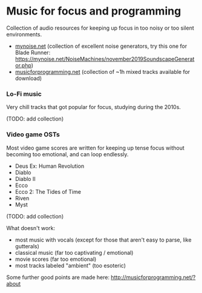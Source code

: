 # Music for focus and programming

Collection of audio resources for keeping up focus in too noisy or too silent environments. 

* [mynoise.net](http://www.mynoise.net) (collection of excellent noise generators, try this one for Blade Runner: https://mynoise.net/NoiseMachines/november2019SoundscapeGenerator.php)
* [musicforprogramming.net](http://musicforprogramming.net) (collection of ~1h mixed tracks available for download)

### Lo-Fi music

Very chill tracks that got popular for focus, studying during the 2010s. 

(TODO: add collection)

### Video game OSTs

Most video game scores are written for keeping up tense focus without becoming too emotional, and can loop endlessly. 

* Deus Ex: Human Revolution
* Diablo
* Diablo II
* Ecco
* Ecco 2: The Tides of Time
* Riven
* Myst

(TODO: add collection)

What doesn't work: 
* most music with vocals (except for those that aren't easy to parse, like gutterals)
* classical music (far too captivating / emotional)
* movie scores (far too emotional)
* most tracks labeled "ambient" (too esoteric)

Some further good points are made here: http://musicforprogramming.net/?about
